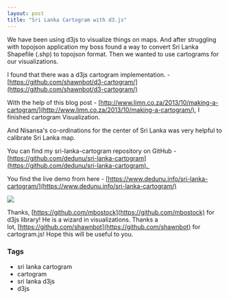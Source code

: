 ```yaml
---
layout: post
title: "Sri Lanka Cartogram with d3.js"
---
```


We have been using d3js to visualize things on maps. And after struggling with topojson application my boss found a way to convert Sri Lanka Shapefile (.shp) to topojson format. Then we wanted to use cartograms for our visualizations.  
  
I found that there was a d3js cartogram implementation. - [https://github.com/shawnbot/d3-cartogram/](https://github.com/shawnbot/d3-cartogram/)  

With the help of this blog post - [http://www.limn.co.za/2013/10/making-a-cartogram/](http://www.limn.co.za/2013/10/making-a-cartogram/), I finished cartogram Visualization. 

And Nisansa's co-ordinations for the center of Sri Lanka was very helpful to calibrate Sri Lanka map.  

You can find my sri-lanka-cartogram repository on GitHub - [https://github.com/dedunu/sri-lanka-cartogram](https://github.com/dedunu/sri-lanka-cartogram). 

You find the live demo from here - [https://www.dedunu.info/sri-lanka-cartogram/](https://www.dedunu.info/sri-lanka-cartogram/)

[![](https://1.bp.blogspot.com/-iM4dwOWUPlM/UzRX3S_LWwI/AAAAAAAAA8Q/V557_WoM0MI/s1600/sri-lanka-population-cartogram.png)](http://1.bp.blogspot.com/-iM4dwOWUPlM/UzRX3S_LWwI/AAAAAAAAA8Q/V557_WoM0MI/s1600/sri-lanka-population-cartogram.png)

Thanks, [https://github.com/mbostock](https://github.com/mbostock) for d3js library! He is a wizard in visualizations.  Thanks a lot, [https://github.com/shawnbot](https://github.com/shawnbot) for cartogram.js! Hope this will be useful to you.

### Tags

- sri lanka cartogram
- cartogram
- sri lanka d3js
- d3js
